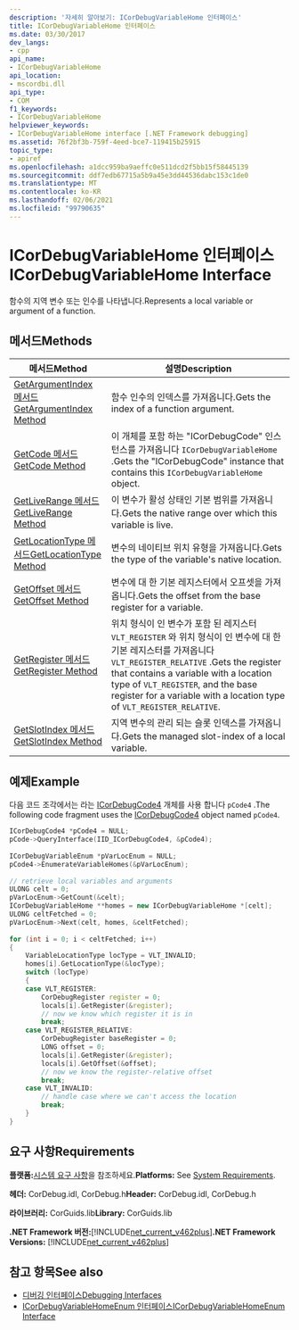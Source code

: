 ```yaml
---
description: '자세히 알아보기: ICorDebugVariableHome 인터페이스'
title: ICorDebugVariableHome 인터페이스
ms.date: 03/30/2017
dev_langs:
- cpp
api_name:
- ICorDebugVariableHome
api_location:
- mscordbi.dll
api_type:
- COM
f1_keywords:
- ICorDebugVariableHome
helpviewer_keywords:
- ICorDebugVariableHome interface [.NET Framework debugging]
ms.assetid: 76f2bf3b-759f-4eed-bce7-119415b25915
topic_type:
- apiref
ms.openlocfilehash: a1dcc959ba9aeffc0e511dcd2f5bb15f58445139
ms.sourcegitcommit: ddf7edb67715a5b9a45e3dd44536dabc153c1de0
ms.translationtype: MT
ms.contentlocale: ko-KR
ms.lasthandoff: 02/06/2021
ms.locfileid: "99790635"
---
```

# <a name="icordebugvariablehome-interface"></a><span data-ttu-id="337aa-103">ICorDebugVariableHome 인터페이스</span><span class="sxs-lookup"><span data-stu-id="337aa-103">ICorDebugVariableHome Interface</span></span>

<span data-ttu-id="337aa-104">함수의 지역 변수 또는 인수를 나타냅니다.</span><span class="sxs-lookup"><span data-stu-id="337aa-104">Represents a local variable or argument of a function.</span></span>  
  
## <a name="methods"></a><span data-ttu-id="337aa-105">메서드</span><span class="sxs-lookup"><span data-stu-id="337aa-105">Methods</span></span>  
  
|<span data-ttu-id="337aa-106">메서드</span><span class="sxs-lookup"><span data-stu-id="337aa-106">Method</span></span>|<span data-ttu-id="337aa-107">설명</span><span class="sxs-lookup"><span data-stu-id="337aa-107">Description</span></span>|  
|------------|-----------------|  
|[<span data-ttu-id="337aa-108">GetArgumentIndex 메서드</span><span class="sxs-lookup"><span data-stu-id="337aa-108">GetArgumentIndex Method</span></span>](icordebugvariablehome-getargumentindex-method.md)|<span data-ttu-id="337aa-109">함수 인수의 인덱스를 가져옵니다.</span><span class="sxs-lookup"><span data-stu-id="337aa-109">Gets the index of a function argument.</span></span>|  
|[<span data-ttu-id="337aa-110">GetCode 메서드</span><span class="sxs-lookup"><span data-stu-id="337aa-110">GetCode Method</span></span>](icordebugvariablehome-getcode-method.md)|<span data-ttu-id="337aa-111">이 개체를 포함 하는 "ICorDebugCode" 인스턴스를 가져옵니다 `ICorDebugVariableHome` .</span><span class="sxs-lookup"><span data-stu-id="337aa-111">Gets the "ICorDebugCode" instance that contains this `ICorDebugVariableHome` object.</span></span>|  
|[<span data-ttu-id="337aa-112">GetLiveRange 메서드</span><span class="sxs-lookup"><span data-stu-id="337aa-112">GetLiveRange Method</span></span>](icordebugvariablehome-getliverange-method.md)|<span data-ttu-id="337aa-113">이 변수가 활성 상태인 기본 범위를 가져옵니다.</span><span class="sxs-lookup"><span data-stu-id="337aa-113">Gets the native range over which this variable is live.</span></span>|  
|[<span data-ttu-id="337aa-114">GetLocationType 메서드</span><span class="sxs-lookup"><span data-stu-id="337aa-114">GetLocationType Method</span></span>](icordebugvariablehome-getlocationtype-method.md)|<span data-ttu-id="337aa-115">변수의 네이티브 위치 유형을 가져옵니다.</span><span class="sxs-lookup"><span data-stu-id="337aa-115">Gets the type of the variable's native location.</span></span>|  
|[<span data-ttu-id="337aa-116">GetOffset 메서드</span><span class="sxs-lookup"><span data-stu-id="337aa-116">GetOffset Method</span></span>](icordebugvariablehome-getoffset-method.md)|<span data-ttu-id="337aa-117">변수에 대 한 기본 레지스터에서 오프셋을 가져옵니다.</span><span class="sxs-lookup"><span data-stu-id="337aa-117">Gets the offset from the base register for a variable.</span></span>|  
|[<span data-ttu-id="337aa-118">GetRegister 메서드</span><span class="sxs-lookup"><span data-stu-id="337aa-118">GetRegister Method</span></span>](icordebugvariablehome-getregister-method.md)|<span data-ttu-id="337aa-119">위치 형식이 인 변수가 포함 된 레지스터 `VLT_REGISTER` 와 위치 형식이 인 변수에 대 한 기본 레지스터를 가져옵니다 `VLT_REGISTER_RELATIVE` .</span><span class="sxs-lookup"><span data-stu-id="337aa-119">Gets the register that contains a variable with a location type of `VLT_REGISTER`, and the base register for a variable with a location type of `VLT_REGISTER_RELATIVE`.</span></span>|  
|[<span data-ttu-id="337aa-120">GetSlotIndex 메서드</span><span class="sxs-lookup"><span data-stu-id="337aa-120">GetSlotIndex Method</span></span>](icordebugvariablehome-getslotindex-method.md)|<span data-ttu-id="337aa-121">지역 변수의 관리 되는 슬롯 인덱스를 가져옵니다.</span><span class="sxs-lookup"><span data-stu-id="337aa-121">Gets the managed slot-index of a local variable.</span></span>|  
  
## <a name="example"></a><span data-ttu-id="337aa-122">예제</span><span class="sxs-lookup"><span data-stu-id="337aa-122">Example</span></span>  

 <span data-ttu-id="337aa-123">다음 코드 조각에서는 라는 [ICorDebugCode4](icordebugcode4-interface.md) 개체를 사용 합니다 `pCode4` .</span><span class="sxs-lookup"><span data-stu-id="337aa-123">The following code fragment uses the [ICorDebugCode4](icordebugcode4-interface.md) object named `pCode4`.</span></span>  
  
```cpp  
ICorDebugCode4 *pCode4 = NULL;  
pCode->QueryInterface(IID_ICorDebugCode4, &pCode4);  
  
ICorDebugVariableEnum *pVarLocEnum = NULL;  
pCode4->EnumerateVariableHomes(&pVarLocEnum);  
  
// retrieve local variables and arguments  
ULONG celt = 0;  
pVarLocEnum->GetCount(&celt);  
ICorDebugVariableHome **homes = new ICorDebugVariableHome *[celt];  
ULONG celtFetched = 0;  
pVarLocEnum->Next(celt, homes, &celtFetched);  
  
for (int i = 0; i < celtFetched; i++)  
{  
    VariableLocationType locType = VLT_INVALID;  
    homes[i].GetLocationType(&locType);  
    switch (locType)  
    {  
    case VLT_REGISTER:  
        CorDebugRegister register = 0;  
        locals[i].GetRegister(&register);  
        // now we know which register it is in  
        break;  
    case VLT_REGISTER_RELATIVE:  
        CorDebugRegister baseRegister = 0;  
        LONG offset = 0;  
        locals[i].GetRegister(&register);  
        locals[i].GetOffset(&offset);  
        // now we know the register-relative offset  
        break;  
    case VLT_INVALID:  
        // handle case where we can't access the location  
        break;  
    }  
}  
```  
  
## <a name="requirements"></a><span data-ttu-id="337aa-124">요구 사항</span><span class="sxs-lookup"><span data-stu-id="337aa-124">Requirements</span></span>  

 <span data-ttu-id="337aa-125">**플랫폼:**[시스템 요구 사항](../../get-started/system-requirements.md)을 참조하세요.</span><span class="sxs-lookup"><span data-stu-id="337aa-125">**Platforms:** See [System Requirements](../../get-started/system-requirements.md).</span></span>  
  
 <span data-ttu-id="337aa-126">**헤더:** CorDebug.idl, CorDebug.h</span><span class="sxs-lookup"><span data-stu-id="337aa-126">**Header:** CorDebug.idl, CorDebug.h</span></span>  
  
 <span data-ttu-id="337aa-127">**라이브러리:** CorGuids.lib</span><span class="sxs-lookup"><span data-stu-id="337aa-127">**Library:** CorGuids.lib</span></span>  
  
 <span data-ttu-id="337aa-128">**.NET Framework 버전:**[!INCLUDE[net_current_v462plus](../../../../includes/net-current-v462plus-md.md)]</span><span class="sxs-lookup"><span data-stu-id="337aa-128">**.NET Framework Versions:** [!INCLUDE[net_current_v462plus](../../../../includes/net-current-v462plus-md.md)]</span></span>  
  
## <a name="see-also"></a><span data-ttu-id="337aa-129">참고 항목</span><span class="sxs-lookup"><span data-stu-id="337aa-129">See also</span></span>

- [<span data-ttu-id="337aa-130">디버깅 인터페이스</span><span class="sxs-lookup"><span data-stu-id="337aa-130">Debugging Interfaces</span></span>](debugging-interfaces.md)
- [<span data-ttu-id="337aa-131">ICorDebugVariableHomeEnum 인터페이스</span><span class="sxs-lookup"><span data-stu-id="337aa-131">ICorDebugVariableHomeEnum Interface</span></span>](icordebugvariablehomeenum-interface.md)
